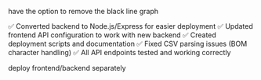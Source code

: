 have the option to remove the black line graph

✅ Converted backend to Node.js/Express for easier deployment
✅ Updated frontend API configuration to work with new backend
✅ Created deployment scripts and documentation
✅ Fixed CSV parsing issues (BOM character handling)
✅ All API endpoints tested and working correctly

deploy frontend/backend separately